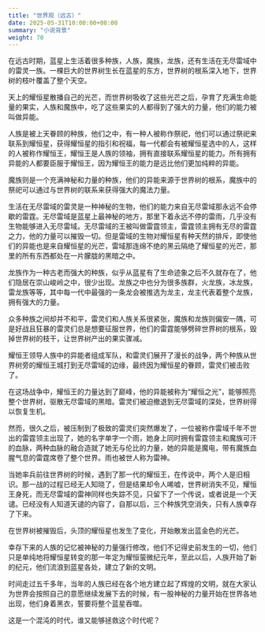 ```yaml
---
title: "世界观（远古）"
date: 2025-05-31T10:00:00+08:00
summary: "小说背景"
weight: 70
---
```


在远古时期，蓝星上生活着很多种族，人族，魔族，龙族，还有生活在无尽雷域中的雷灵一族。一棵巨大的世界树生长在蓝星的东方，世界树的根系深入地下，世界树的枝叶覆盖了整个天空。

天上的耀恒星散播自己的光芒，而世界树吸收了这些光芒之后，孕育了充满生命能量的果实，人族和魔族中，吃了这些果实的人都得到了强大的力量，他们的能力被叫做异能。

人族是被上天眷顾的种族，他们之中，有一种人被称作祭祀，他们可以通过祭祀来联系到耀恒星，获得耀恒星的指引和祝福，每一代都会有被耀恒星选中的人，这样的人被称作耀恒王，耀恒王是人族的领袖，拥有直接联系耀恒星的能力。所有拥有异能的人都要臣服于耀恒王，因为耀恒王的能力是远比他们更加纯粹的异能。

魔族则是一个充满神秘和力量的种族，他们的异能来源于世界树的根系，魔族中的祭祀可以通过与世界树的联系来获得强大的魔法力量。

生活在无尽雷域的雷灵是一种神秘的生物，他们的能力来自无尽雷域那永远不会停歇的雷霆。无尽雷域是蓝星上最神秘的地方，那里下着永远不停的雷雨，几乎没有生物能够进入无尽雷域。无尽雷域的王被叫做雷霆领主，雷霆领主拥有无尽的雷霆之力，他的力量可以摧毁一切。但是雷域的生物对耀恒星有种天然的排斥，即使他们的异能也是来自耀恒星的光芒，雷域那连绵不绝的黑云隔绝了耀恒星的光芒，那里的所有东西都处在一片朦胧的黑暗之中。

龙族作为一种古老而强大的种族，似乎从蓝星有了生命迹象之后不久就存在了，他们隐居在崇山峻岭之中，很少出现。龙族之中也分为很多族群，火龙族，冰龙族，雷龙族等等，其中每一代中最强的一条龙会被推选为龙主，龙主代表着整个龙族，拥有强大的力量。

众多种族之间却并不和平，雷灵们和人族关系很紧张，魔族和龙族则偏安一隅，可是好战且狂暴的雷灵们总是想要征服世界，他们的雷霆能够劈碎世界树的根系，毁掉世界树的枝干，让世界树产出的果实骤减。

耀恒王领导人族中的异能者组成军队，和雷灵们展开了漫长的战争，两个种族从世界树旁的耀恒王城打到无尽雷域的边缘，最终因为耀恒星的眷顾，雷灵们被击败了。

在这场战争中，耀恒王的力量达到了巅峰，他的异能被称为“耀恒之光”，能够照亮整个世界树，驱散无尽雷域的黑暗。雷灵们被迫撤退到无尽雷域的深处，世界树得以恢复生机。

然而，很久之后，被压制到了极致的雷灵们突然爆发了，一位被称作雷域千年不世出的雷霆领主出现了，她的名字单字一个雨，她身上同时拥有雷霆领主和魔族可汗的血脉，两种血脉的融合造就了她无与伦比的力量，她的异能是魔电，带有魔族血腥气息的雷霆席卷了整个世界。雨也被世人称为雷神。

当她率兵前往世界树的时候，遇到了那一代的耀恒王，在传说中，两个人是旧相识。那一战的过程已经无人知晓了，但是结果却令人唏嘘，世界树消失不见，耀恒王身死，而无尽雷域的雷神同样也失踪不见，只留下了一个传说，或者说是一个天谴。已经没有人知道天谴的内容了，自那以后，三个种族凭空消失，只有人族幸存了下来。

在世界树被摧毁后，头顶的耀恒星也发生了变化，开始散发出蓝金色的光芒。

幸存下来的人族的记忆被神秘的力量强行修改，他们不记得史前发生的一切，他们只是单纯地将耀恒星转变的那一年定为耀恒萤微纪元年，至此以后，人族开始了新的纪元，他们流浪到蓝星各处，建立了新的文明。

时间走过五千多年，当年的人族已经在各个地方建立起了辉煌的文明，就在大家认为世界会按照自己的意愿继续发展下去的时候，有一股神秘的力量开始在世界各地出现，他们身着黑衣，誓要将整个蓝星吞噬。

这是一个混沌的时代，谁又能够拯救这个时代呢？
